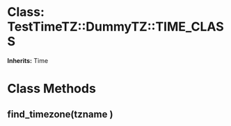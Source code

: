 # Class: TestTimeTZ::DummyTZ::TIME_CLASS
**Inherits:** Time
    



# Class Methods
## find_timezone(tzname ) [](#method-c-find_timezone)

